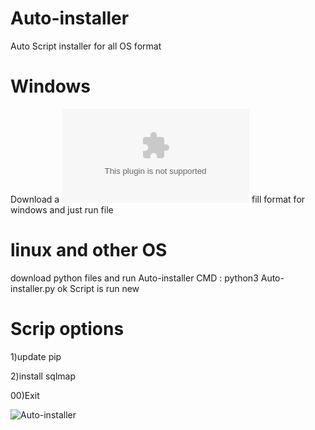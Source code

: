 # Auto-installer
Auto Script installer for all OS format 

# Windows 
Download a ![EXE](https://github.com/tarfandor/Auto-installer/releases/download/untagged-fbe66900c30c48f6c82b/Auto.installer.exe) fill format for  windows and just run file 

# linux and other OS
download python files and run Auto-installer 
CMD :
python3 Auto-installer.py
ok Script is run new 

# Scrip options

1)update pip

2)install sqlmap

00)Exit

![Auto-installer](https://user-images.githubusercontent.com/43004701/161546833-14c015e4-9a8e-4917-b273-6f62803c44ed.png)
